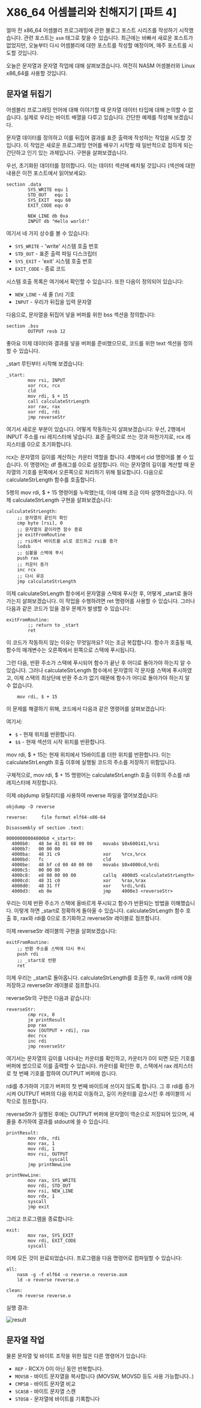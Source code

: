 # X86_64 어셈블리와 친해지기 [파트 4]

얼마 전 x86_64 어셈블리 프로그래밍에 관한 블로그 포스트 시리즈를 작성하기 시작했습니다. 관련 포스트는 `asm` 태그로 찾을 수 있습니다.
최근에는 바빠서 새로운 포스트가 없었지만, 오늘부터 다시 어셈블리에 대한 포스트를 작성할 예정이며, 매주 포스트를 시도할 것입니다.

오늘은 문자열과 문자열 작업에 대해 살펴보겠습니다. 여전히 NASM 어셈블러와 Linux x86_64를 사용할 것입니다.

## 문자열 뒤집기

어셈블리 프로그래밍 언어에 대해 이야기할 때 문자열 데이터 타입에 대해 논의할 수 없습니다.
실제로 우리는 바이트 배열을 다루고 있습니다. 간단한 예제를 작성해 보겠습니다.

문자열 데이터를 정의하고 이를 뒤집어 결과를 표준 출력에 작성하는 작업을 시도할 것입니다. 
이 작업은 새로운 프로그래밍 언어를 배우기 시작할 때 일반적으로 접하게 되는 간단하고 인기 있는 과제입니다. 
구현을 살펴보겠습니다.

우선, 초기화된 데이터를 정의합니다. 이는 데이터 섹션에 배치될 것입니다 (섹션에 대한 내용은 이전 포스트에서 읽어보세요):

```assembly
section .data
		SYS_WRITE equ 1
		STD_OUT   equ 1
		SYS_EXIT  equ 60
		EXIT_CODE equ 0

		NEW_LINE db 0xa
		INPUT db "Hello world!"
```

여기서 네 가지 상수를 볼 수 있습니다:

* `SYS_WRITE` - 'write' 시스템 호출 번호
* `STD_OUT` - 표준 출력 파일 디스크립터
* `SYS_EXIT` - 'exit' 시스템 호출 번호
* `EXIT_CODE` - 종료 코드

시스템 호출 목록은 여기에서 확인할 수 있습니다. 또한 다음이 정의되어 있습니다:

* `NEW_LINE` - 새 줄 (\n) 기호
* `INPUT` - 우리가 뒤집을 입력 문자열

다음으로, 문자열을 뒤집어 넣을 버퍼를 위한 bss 섹션을 정의합니다:

```assembly
section .bss
		OUTPUT resb 12
```

좋아요 이제 데이터와 결과를 넣을 버퍼를 준비했으므로, 코드를 위한 text 섹션을 정의할 수 있습니다.

_start 루틴부터 시작해 보겠습니다:

```assembly
_start:
		mov rsi, INPUT
		xor rcx, rcx
		cld
		mov rdi, $ + 15
		call calculateStrLength
		xor rax, rax
		xor rdi, rdi
		jmp reverseStr
```

여기서 새로운 부분이 있습니다. 어떻게 작동하는지 살펴보겠습니다: 
우선, 2행에서 INPUT 주소를 rsi 레지스터에 넣습니다. 표준 출력으로 쓰는 것과 마찬가지로, rcx 레지스터를 0으로 초기화합니다.

rcx는 문자열의 길이를 계산하는 카운터 역할을 합니다. 4행에서 cld 명령어를 볼 수 있습니다. 이 명령어는 df 플래그를 0으로 설정합니다. 
이는 문자열의 길이를 계산할 때 문자열의 기호를 왼쪽에서 오른쪽으로 처리하기 위해 필요합니다. 다음으로 calculateStrLength 함수를 호출합니다. 

5행의 mov rdi, $ + 15 명령어를 누락했는데, 
이에 대해 조금 이따 설명하겠습니다. 이제 calculateStrLength 구현을 살펴보겠습니다:

```assembly
calculateStrLength:
    ;; 문자열의 끝인지 확인
    cmp byte [rsi], 0
    ;; 문자열의 끝이라면 함수 종료
    je exitFromRoutine
    ;; rsi에서 바이트를 al로 로드하고 rsi를 증가
    lodsb
    ;; 심볼을 스택에 푸시
    push rax
    ;; 카운터 증가
    inc rcx
    ;; 다시 루프
    jmp calculateStrLength
```

이제 calculateStrLength 함수에서 문자열을 스택에 푸시한 후, 어떻게 _start로 돌아가는지 살펴보겠습니다.
이 작업을 수행하려면 ret 명령어를 사용할 수 있습니다.
그러나 다음과 같은 코드가 있을 경우 문제가 발생할 수 있습니다:

```assembly
exitFromRoutine:
		;; return to _start
		ret
```

이 코드가 작동하지 않는 이유는 무엇일까요? 이는 조금 복잡합니다. 
함수가 호출될 때, 함수의 매개변수는 오른쪽에서 왼쪽으로 스택에 푸시됩니다. 

그런 다음, 반환 주소가 스택에 푸시되어 함수가 끝난 후 어디로 돌아가야 하는지 알 수 있습니다. 
그러나 calculateStrLength 함수에서 문자열의 각 문자를 스택에 푸시하였고, 이제 스택의 최상단에 반환 주소가 없기 때문에 함수가 어디로 돌아가야 하는지 알 수 없습니다.

```assembly
    mov rdi, $ + 15
```

이 문제를 해결하기 위해, 코드에서 다음과 같은 명령어를 살펴보겠습니다:

여기서:

* `$` - 현재 위치를 반환합니다.
* `$$` - 현재 섹션의 시작 위치를 반환합니다.

mov rdi, $ + 15는 현재 위치에서 15바이트를 더한 위치를 반환합니다.
이는 calculateStrLength 호출 이후에 실행될 코드의 주소를 저장하기 위함입니다.

구체적으로, mov rdi, $ + 15 명령어는 calculateStrLength 호출 이후의 주소를 rdi 레지스터에 저장합니다.

이제 objdump 유틸리티를 사용하여 reverse 파일을 열어보겠습니다:

```assembly
objdump -D reverse

reverse:     file format elf64-x86-64

Disassembly of section .text:

00000000004000b0 <_start>:
  4000b0:	48 be 41 01 60 00 00 	movabs $0x600141,%rsi
  4000b7:	00 00 00
  4000ba:	48 31 c9             	xor    %rcx,%rcx
  4000bd:	fc                   	cld
  4000be:	48 bf cd 00 40 00 00 	movabs $0x4000cd,%rdi
  4000c5:	00 00 00
  4000c8:	e8 08 00 00 00       	callq  4000d5 <calculateStrLength>
  4000cd:	48 31 c0             	xor    %rax,%rax
  4000d0:	48 31 ff             	xor    %rdi,%rdi
  4000d3:	eb 0e                	jmp    4000e3 <reverseStr>
```

우리는 이제 반환 주소가 스택에 올바르게 푸시되고 함수가 반환되는 방법을 이해했습니다. 
이렇게 하면 _start로 정확하게 돌아올 수 있습니다. calculateStrLength 함수 호출 후, rax와 rdi를 0으로 초기화하고 reverseStr 레이블로 점프합니다.

이제 reverseStr 레이블의 구현을 살펴보겠습니다:

```assembly
exitFromRoutine:
    ;; 반환 주소를 스택에 다시 푸시
    push rdi
    ;; _start로 반환
    ret
```

이제 우리는 _start로 돌아옵니다. calculateStrLength를 호출한 후, rax와 rdi에 0을 저장하고 reverseStr 레이블로 점프합니다. 

reverseStr의 구현은 다음과 같습니다:

```assembly
reverseStr:
		cmp rcx, 0
		je printResult
		pop rax
		mov [OUTPUT + rdi], rax
		dec rcx
		inc rdi
		jmp reverseStr
```

여기서는 문자열의 길이를 나타내는 카운터를 확인하고, 카운터가 0이 되면 모든 기호를 버퍼에 썼으므로 이를 출력할 수 있습니다.
카운터를 확인한 후, 스택에서 rax 레지스터로 첫 번째 기호를 팝하여 OUTPUT 버퍼에 씁니다. 

rdi를 추가하여 기호가 버퍼의 첫 번째 바이트에 쓰이지 않도록 합니다. 그 후 rdi를 증가시켜 OUTPUT 버퍼의 다음 위치로 이동하고, 
길이 카운터를 감소시킨 후 레이블의 시작으로 점프합니다.

reverseStr가 실행된 후에는 OUTPUT 버퍼에 문자열이 역순으로 저장되어 있으며, 새 줄을 추가하여 결과를 stdout에 쓸 수 있습니다.

```assembly
printResult:
		mov rdx, rdi
		mov rax, 1
		mov rdi, 1
		mov rsi, OUTPUT
                syscall
		jmp printNewLine

printNewLine:
		mov rax, SYS_WRITE
		mov rdi, STD_OUT
		mov rsi, NEW_LINE
		mov rdx, 1
		syscall
		jmp exit
```

그리고 프로그램을 종료합니다:

```assembly
exit:
		mov rax, SYS_EXIT
		mov rdi, EXIT_CODE
		syscall
```

이제 모든 것이 완료되었습니다. 프로그램을 다음 명령어로 컴파일할 수 있습니다:

```assembly
all:
	nasm -g -f elf64 -o reverse.o reverse.asm
	ld -o reverse reverse.o

clean:
	rm reverse reverse.o
```

실행 결과:

![result](/content/assets/result_asm_4.png)

## 문자열 작업

물론 문자열 및 바이트 조작을 위한 많은 다른 명령어가 있습니다:

* `REP` - RCX가 0이 아닌 동안 반복합니다.
* `MOVSB` - 바이트 문자열을 복사합니다 (MOVSW, MOVSD 등도 사용 가능합니다..)
* `CMPSB` - 바이트 문자열 비교
* `SCASB` - 바이트 문자열 스캔
* `STOSB` - 문자열에 바이트를 기록합니다
